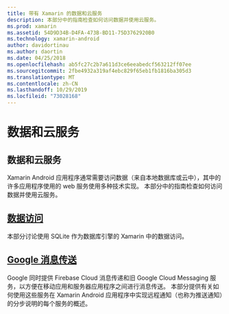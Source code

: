 ```yaml
---
title: 带有 Xamarin 的数据和云服务
description: 本部分中的指南检查如何访问数据并使用云服务。
ms.prod: xamarin
ms.assetid: 54D9D34B-D4FA-473B-BD11-75D3762920B0
ms.technology: xamarin-android
author: davidortinau
ms.author: daortin
ms.date: 04/25/2018
ms.openlocfilehash: ab5fc27c2b7a611d3ce6eeabedcf563212ff07ee
ms.sourcegitcommit: 2fbe4932a319af4ebc829f65eb1fb1816ba305d3
ms.translationtype: MT
ms.contentlocale: zh-CN
ms.lasthandoff: 10/29/2019
ms.locfileid: "73028168"
---
```

# <a name="data-and-cloud-services"></a>数据和云服务

## <a name="data-and-cloud-services"></a>数据和云服务

Xamarin Android 应用程序通常需要访问数据（来自本地数据库或云中），其中的许多应用程序使用的 web 服务使用多种技术实现。 本部分中的指南检查如何访问数据并使用云服务。

## <a name="data-accessandroiddata-clouddata-accessindexmd"></a>[数据访问](~/android/data-cloud/data-access/index.md)

本部分讨论使用 SQLite 作为数据库引擎的 Xamarin 中的数据访问。

## <a name="google-messagingandroiddata-cloudgoogle-messagingindexmd"></a>[Google 消息传送](~/android/data-cloud/google-messaging/index.md)

Google 同时提供 Firebase Cloud 消息传递和旧 Google Cloud Messaging 服务，以方便在移动应用和服务器应用程序之间进行消息传送。 本部分提供有关如何使用这些服务在 Xamarin Android 应用程序中实现远程通知（也称为推送通知）的分步说明的每个服务的概述。
